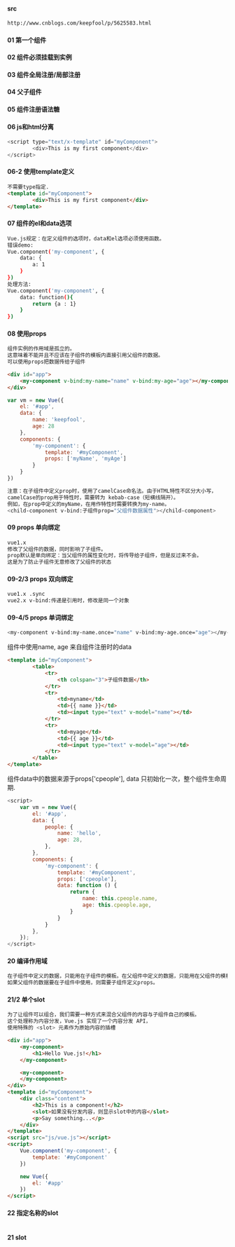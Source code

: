 #### src
```bash
http://www.cnblogs.com/keepfool/p/5625583.html
```
#### 01 第一个组件
#### 02 组件必须挂载到实例
#### 03 组件全局注册/局部注册
#### 04 父子组件
#### 05 组件注册语法糖
####
#### 06 js和html分离
```js
<script type="text/x-template" id="myComponent">
		<div>This is my first component</div>
</script>
```
#### 06-2 使用template定义
```html
不需要type指定.
<template id="myComponent">
		<div>This is my first component</div>
</template>
```
#### 07 组件的el和data选项
```bash
Vue.js规定：在定义组件的选项时，data和el选项必须使用函数。
错误demo:
Vue.component('my-component', {
    data: {
        a: 1
    }
})
处理方法:
Vue.component('my-component', {
    data: function(){
        return {a : 1}
    }
})
```
#### 08 使用props
```bash
组件实例的作用域是孤立的。
这意味着不能并且不应该在子组件的模板内直接引用父组件的数据。
可以使用props把数据传给子组件
```
```html
<div id="app">
    <my-component v-bind:my-name="name" v-bind:my-age="age"></my-component>
</div>
```
```js
var vm = new Vue({
    el: '#app',
    data: {
        name: 'keepfool',
        age: 28
    },
    components: {
        'my-component': {
            template: '#myComponent',
            props: ['myName', 'myAge']
        }
    }
})
```
```bash
注意：在子组件中定义prop时，使用了camelCase命名法。由于HTML特性不区分大小写，
camelCase的prop用于特性时，需要转为 kebab-case（短横线隔开）。
例如，在prop中定义的myName，在用作特性时需要转换为my-name。
<child-component v-bind:子组件prop="父组件数据属性"></child-component>
```

#### 09 props 单向绑定
```bash
vue1.x
修改了父组件的数据，同时影响了子组件。
prop默认是单向绑定：当父组件的属性变化时，将传导给子组件，但是反过来不会。
这是为了防止子组件无意修改了父组件的状态
```

#### 09-2/3 props 双向绑定
```bash
vue1.x .sync
vue2.x v-bind:传递是引用时，修改是同一个对象
```
#### 09-4/5 props 单词绑定
```bash
<my-component v-bind:my-name.once="name" v-bind:my-age.once="age"></my-component>
```
组件中使用name, age 来自组件注册时的data
```html
<template id="myComponent">
        <table>
			<tr>
				<th colspan="3">子组件数据</th>
			</tr>
            <tr>
				<td>myname</td>
				<td>{{ name }}</td>
                <td><input type="text" v-model="name"></td>
			</tr>
			<tr>
				<td>myage</td>
                <td>{{ age }}</td>
				<td><input type="text" v-model="age"></td>
			</tr>
		</table>
</template>
```

组件data中的数据来源于props['cpeople'], data 只初始化一次，整个组件生命周期.
```js
<script>
	var vm = new Vue({
		el: '#app',
		data: {
		    people: {
                name: 'hello',
                age: 28,
			},
		},
		components: {
			'my-component': {
				template: '#myComponent',
				props: ['cpeople'],
				data: function () {
					return {
					    name: this.cpeople.name,
                        age: this.cpeople.age,
					}
                }
			}
		},
	});
</script>
```
#### 20 编译作用域
```bash
在子组件中定义的数据，只能用在子组件的模板。在父组件中定义的数据，只能用在父组件的模板。
如果父组件的数据要在子组件中使用，则需要子组件定义props。
```
#### 21/2 单个slot
```bash
为了让组件可以组合，我们需要一种方式来混合父组件的内容与子组件自己的模板。
这个处理称为内容分发，Vue.js 实现了一个内容分发 API，
使用特殊的 <slot> 元素作为原始内容的插槽
```
```html
<div id="app">
    <my-component>
        <h1>Hello Vue.js!</h1>
    </my-component>

    <my-component>
    </my-component>
</div>
<template id="myComponent">
    <div class="content">
        <h2>This is a component!</h2>
        <slot>如果没有分发内容，则显示slot中的内容</slot>
        <p>Say something...</p>
    </div>
</template>
<script src="js/vue.js"></script>
<script>
    Vue.component('my-component', {
        template: '#myComponent'
    })

    new Vue({
        el: '#app'
    })
</script>
```
#### 22 指定名称的slot
```html

```
#### 21 slot
